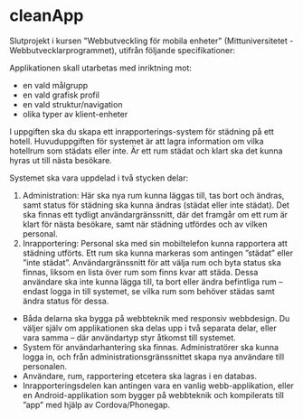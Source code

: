 # cleanApp
Slutprojekt i kursen "Webbutveckling för mobila enheter" (Mittuniversitetet - Webbutvecklarprogrammet), utifrån följande specifikationer:

Applikationen skall utarbetas med inriktning mot:
- en vald målgrupp
- en vald grafisk profil
- en vald struktur/navigation
- olika typer av klient-enheter

I uppgiften ska du skapa ett inrapporterings-system för städning på ett hotell. Huvuduppgiften för systemet är att lagra information om vilka hotellrum som städats eller inte. Är ett rum städat och klart ska det kunna hyras ut till nästa besökare.

Systemet ska vara uppdelad i två stycken delar:
1. Administration: Här ska nya rum kunna läggas till, tas bort och ändras, samt status för städning ska kunna ändras (städat eller inte städat). Det ska finnas ett tydligt användargränssnitt, där det framgår om ett rum är klart för nästa besökare, samt när städning utfördes och av vilken personal.
2. Inrapportering: Personal ska med sin mobiltelefon kunna rapportera att städning utförts. Ett rum ska kunna markeras som antingen ”städat” eller ”inte städat”. Användargränssnitt för att välja rum och byta status ska finnas, liksom en lista över rum som finns kvar att städa. Dessa användare ska inte kunna lägga till, ta bort eller ändra befintliga rum – endast logga in till systemet, se vilka rum som behöver städas samt ändra status för dessa.

- Båda delarna ska bygga på webbteknik med responsiv webbdesign. Du väljer själv om applikationen ska delas upp i två separata delar, eller vara samma – där användartyp styr åtkomst till systemet.
- System för användarhantering ska finnas. Administratörer ska kunna logga in, och från administrationsgränssnittet skapa nya användare till personalen. 
- Användare, rum, rapportering etcetera ska lagras i en databas.
- Inrapporteringsdelen kan antingen vara en vanlig webb-applikation, eller en Android-applikation som bygger på webbteknik och kompilerats till ”app” med hjälp av Cordova/Phonegap.

